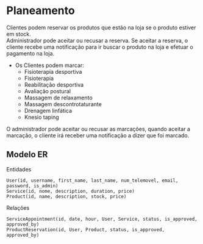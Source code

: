 # Planeamento

Clientes podem reservar os produtos que estão na loja se o produto estiver em stock.  
Administrador pode aceitar ou recusar a reserva. Se aceitar a reserva, o cliente recebe uma notificação para ir buscar o produto na loja e efetuar o pagamento na loja.  
- Os Clientes podem marcar:  
    * Fisioterapia desportiva  
    * Fisioterapia  
    * Reabilitação desportiva   
    * Avaliação postural  
    * Massagem de relaxamento  
    * Massagem descontrotaturante  
    * Drenagem linfática  
    * Knesio taping
       
O administrador pode aceitar ou recusar as marcações, quando aceitar a marcação, o cliente irá receber uma notificação a dizer que foi marcado. 


## Modelo ER

Entidades
```
User(id, username, first_name, last_name, num_telemovel, email, password, is_admin)
Service(id, nome, description, duration, price)
Product(id, name, description, stock, price)
```

Relações
```
ServiceAppointment(id, date, hour, User, Service, status, is_approved, approved_by)
ProductReservation(id, User, Product, status, is_approved, approved_by)
```